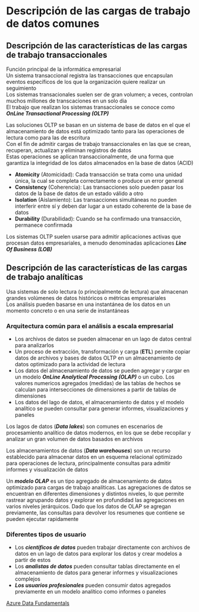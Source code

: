 # Descripción de las cargas de trabajo de datos comunes

## Descripción de las características de las cargas de trabajo transaccionales

Función principal de la informática empresarial \
Un sistema transaccional registra las transacciones que encapsulan eventos específicos de los que la organización quiere realizar un seguimiento \
Los sistemas transacionales suelen ser de gran volumen; a veces, controlan muchos millones de transcaciones en un solo dia \
El trabajo que realizan los sistemas transaccionales se conoce como _**OnLine Transactional Processing (OLTP)**_

Las soluciones OLTP se basan en un sistema de base de datos en el que el almacenamiento de datos está optimizado 
tanto para las operaciones de lectura como para las de escritura \
Con el fin de admitir cargas de trabajo transaccionales en las que se crean, recuperan, actualizan y eliminan registros de datos \
Estas operaciones se aplican transaccionalmente, de una forma que garantiza la integridad de los datos almacenados en la base de datos (ACID)

- **Atomicity** (Atomicidad): Cada transacción se trata como una unidad única, la cual se completa correctamente o produce un error general
- **Consistency** (Coherencia): Las transacciones solo pueden pasar los datos de la base de datos de un estado válido a otro
- **Isolation** (Aislamiento): Las transacciones simultáneas no pueden interferir entre sí y deben dar lugar a un estado coherente de la base de datos
- **Durability** (Durabilidad): Cuando se ha confirmado una transacción, permanece confirmada

Los sistemas OLTP suelen usarse para admitir aplicaciones activas que procesan datos empresariales, a menudo denominadas aplicaciones _**Line Of Business (LOB)**_

## Descripción de las características de las cargas de trabajo analíticas

Usa sistemas de solo lectura (o principalmente de lectura) que almacenan grandes volúmenes de datos históricos o métricas empresariales \
Los análisis pueden basarse en una instantánea de los datos en un momento concreto o en una serie de instantáneas

### Arquitectura común para el análisis a escala empresarial

- Los archivos de datos se pueden almacenar en un lago de datos central para analizarlos
- Un proceso de extracción, transformación y carga (**ETL**) permite copiar datos de archivos y bases de datos OLTP en 
  un almacenamiento de datos optimizado para la actividad de lectura
- Los datos del almacenamiento de datos se pueden agregar y cargar en un modelo _**OnLine Analytical Processing (OLAP)**_ o un cubo.
  Los valores numericos agregados (medidas) de las tablas de hechos se calculan para intersecciones de dimensiones a partir de tablas de dimensiones
- Los datos del lago de datos, el almacenamiento de datos y el modelo analítico se pueden consultar para generar informes, visualizaciones y paneles

Los lagos de datos (_**Data lakes**_) son comunes en escenarios de procesamiento analítico de datos modernos, 
en los que se debe recopilar y analizar un gran volumen de datos basados en archivos

Los almacenamientos de datos (_**Data warehouses**_) son un recurso establecido para almacenar datos en un esquema 
relacional optimizado para operaciones de lectura, principalmente consultas para admitir informes y visualización de datos

Un _**modelo OLAP**_ es un tipo agregado de almacenamiento de datos optimizado para cargas de trabajo analíticas. Las 
agregaciones de datos se encuentran en diferentes dimensiones y distintos niveles, lo que permite rastrear agrupando 
datos y explorar en profundidad las agregaciones en varios niveles jerárquicos. Dado que los datos de OLAP se agregan 
previamente, las consultas para devolver los resumenes que contiene se pueden ejecutar rapidamente

### Diferentes tipos de usuario

- Los _**científicos de datos**_ pueden trabajar directamente con archivos de datos en un lago de datos para explorar los datos y crear modelos a partir de estos
- Los _**analistas de datos**_ pueden consultar tablas directamente en el almacenamiento de datos para generar informes y visualizaciones complejos
- _**Los usuarios profesionales**_ pueden consumir datos agregados previamente en un modelo analítico como informes o paneles

[Azure Data Fundamentals](../README.md)